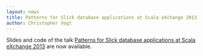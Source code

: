 ```yaml
---
layout: news
title: Patterns for Slick database applications at Scala eXchange 2013
author: Christopher Vogt
---
```

Slides and code of the talk <a href="http://www.slideshare.net/skillsmatter/patterns-for-slick-database-applications">Patterns for Slick database applications at Scala eXchange 2013</a> are now available.
